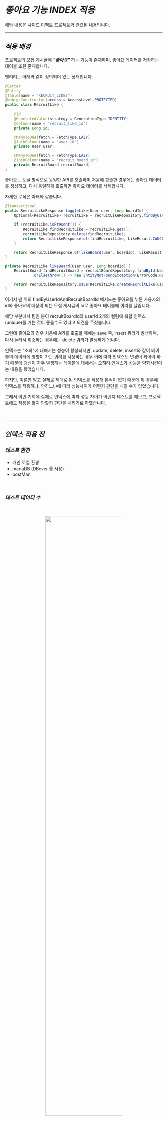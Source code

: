 # **_좋아요 기능 INDEX 적용_**

해당 내용은 [사이드 이펙트](https://github.com/Side-Effect-Team/side-effect-backend) 프로젝트와 관련된 내용입니다.

---

## **_적용 배경_**

프로젝트의 모집 게시글에 **_"좋아요"_** 하는 기능이 존재하며, 좋아요 데이터를 저장하는 테이블 또한 존재합니다.

엔티티는 아래와 같이 정의되어 있는 상태입니다.

```java
@Getter
@Entity
@Table(name = "RECRUIT_LIKES")
@NoArgsConstructor(access = AccessLevel.PROTECTED)
public class RecruitLike {

    @Id
    @GeneratedValue(strategy = GenerationType.IDENTITY)
    @Column(name = "recruit_like_id")
    private Long id;

    @ManyToOne(fetch = FetchType.LAZY)
    @JoinColumn(name = "user_id")
    private User user;

    @ManyToOne(fetch = FetchType.LAZY)
    @JoinColumn(name = "recruit_board_id")
    private RecruitBoard recruitBoard;
}
```

좋아요는 토글 방식으로 동일한 API를 호출하며 처음에 호출한 경우에는 좋아요 데이터를 생성하고, 다시 동일하게 호출하면 좋아요 데이터를 삭제합니다.

자세한 로직은 아래와 같습니다.

```java
@Transactional
public RecruitLikeResponse toggleLike(User user, Long boardId) {
    Optional<RecruitLike> recruitLike = recruitLikeRepository.findByUserIdAndRecruitBoardId(user.getId(), boardId);

    if (recruitLike.isPresent()) {
        RecruitLike findRecruitLike = recruitLike.get();
        recruitLikeRepository.delete(findRecruitLike);
        return RecruitLikeResponse.of(findRecruitLike, LikeResult.CANCEL_LIKE);
    }

    return RecruitLikeResponse.of(likeBoard(user, boardId), LikeResult.LIKE);
}

private RecruitLike likeBoard(User user, Long boardId) {
    RecruitBoard findRecruitBoard = recruitBoardRepository.findById(boardId)
            .orElseThrow(() -> new EntityNotFoundException(ErrorCode.RECRUIT_BOARD_NOT_FOUND));

    return recruitLikeRepository.save(RecruitLike.createRecruitLike(user, findRecruitBoard));
}
```

여기서 맨 위의 findByUserIdAndRecruitBoardId 메서드는 좋아요를 누른 사용자의 id와 좋아요의 대상이 되는 모집 게시글의 Id로 좋아요 테이블에 쿼리를 날립니다.

해당 부분에서 팀원 분이 recruitBoardId와 userId 2개의 컬럼에 복합 인덱스(unique)를 거는 것이 좋을수도 있다고 의견을 주셨습니다.

그런데 좋아요의 경우 처음에 API를 호출할 때에는 save 즉, insert 쿼리가 발생하며, 다시 눌러서 취소하는 경우에는 delete 쿼리가 발생하게 됩니다.

인덱스는 "조회"에 대해서는 성능이 향상되지만, update, delete, insert와 같이 테이블의 데이터에 영향이 가는 쿼리를 사용하는 경우 이에 따라 인덱스도 변경이 되어야 하기 때문에 갱신이 자주 발생하는 테이블에 대해서는 오히려 인덱스가 성능을 약화시킨다는 내용을 봤었습니다.

하지만, 이론만 알고 실제로 제대로 된 인덱스를 적용해 본적이 없기 때문에 위 경우에 인덱스를 적용하냐, 안하느냐에 따라 성능차이가 어떤지 판단을 내릴 수가 없었습니다.

그래서 이번 기회에 실제로 인덱스에 따라 성능 차이가 어떤지 테스트를 해보고, 프로젝트에도 적용을 할지 안할지 판단을 내리기로 하였습니다.

</br>

---

## **_인덱스 적용 전_**

### **_테스트 환경_**

- 개인 로컬 환경
- mariaDB (DBever 툴 사용)
- postMan

</br>

### **_테스트 데이터 수_**

</br>

<p align = "center">
<img src="https://github.com/sksrpf1126/study/assets/62879192/b48f8005-e6ab-48ed-9b76-c3df0bb86321" width = 70%>
</p>

배포된 서버의 DB에는 의미없는 데이터를 넣을 수 없어, 개인 로컬 환경에서 테스트를 합니다.  
인덱스를 적용할 테이블에 데이터가 너무 적으면, 제대로 된 테스트를 할 수 없을 것 같아 우선 위와 같이 150만건 정도의 데이터를 넣었습니다.

</br>

### **_테이블 인덱스 현황_**

</br>

<p align = "center">
<img src="https://github.com/sksrpf1126/study/assets/62879192/741ba773-edb9-4824-9d7e-ba76d1517083" width = 70%>
</p>

위와 같이 현재 기본키에 대한 인덱스(클러스터 인덱스)만 있는 상태입니다.

</br>

### **_실행 계획_**

아래와 같은 쿼리를 날릴 경우 DB내에서의 어떤 실행 계획을 세우는지 확인해 보겠습니다.

```sql
select SQL_NO_CACHE *
from recruit_likes rl
where rl.recruit_board_id = 17 and rl.user_id = 22;
```

조건문에 recruit_board_id와 user_id를 사용하는 쿼리입니다. SQL_NO_CACHE는 DB 캐시 기능에 의해 쿼리를 다시 돌릴 시 캐시로 인한 속도 개선을 해줍니다.  
하지만 저는 인덱스만을 통해 성능의 개선이 되는지 확인하고 싶어, 캐시 기능을 막아놓았습니다.

</br>

<p align = "center">
<img src="https://github.com/sksrpf1126/study/assets/62879192/a2d308a6-2d19-4fe8-9202-4301d7816c18" width = 70%>
</p>

type이 ALL일 경우에는 인덱스를 이용한 방식이 아닌 풀 스캔이 동작한다고 합니다.  
풀 스캔으로 동작하게 된다면 150만건의 모든 데이터를 스캔하여 조건으로 필터링을 해야됩니다.

</br>

### **_쿼리 성능_**

</br>

<p align = "center">
<img src="https://github.com/sksrpf1126/study/assets/62879192/5d4f4d45-1a61-4648-bb10-7ee0851200bf" width = 60%>
</p>

383번의 Query Id가 위의 쿼리에 해당됩니다. 해당 Query Id를 상세 조회를 해보면 다음과 같습니다.

</br>

<p align = "center">
<img src="https://github.com/sksrpf1126/study/assets/62879192/a7ffb2ec-576a-4d56-a168-1cd018a51d16" width = 20%>
</p>

핵심은 sending data부분의 소요 시간입니다. 인덱스를 적용하기 전 0.359042 정도의 시간이 걸리는 것을 확인할 수 있습니다.  
그럼 인덱스를 적용하기 전의 해당 쿼리를 사용하는 좋아요 API는 평균적으로 어느정도 시간이 소요가 되는지 확인을 해보겠습니다.  
postMan을 통해 API를 호출해 봤습니다.

</br>

<p align = "center">
<img src="https://github.com/sksrpf1126/study/assets/62879192/92f70c71-2c31-48fc-9fbd-982f2469f93f" width = 60%>
</p>

좋아요를 누른 경우의 API는 317ms가 걸렸습니다.

</br>

<p align = "center">
<img src="https://github.com/sksrpf1126/study/assets/62879192/57af5c54-fdc3-4c61-b86d-c063d2cfa78c" width = 60%>
</p>

좋아요를 취소한 경우의 API는 370ms가 걸렸습니다.  
혹시 몰라 여러번 API를 호출해 봤는데, 평균적으로 330ms ~ 340ms 정도의 시간이 소요가 되었습니다.  
현재는 150만건의 데이터로 테스트를 한 경우이지만 만약 데이터가 몇천만건 이상이 된다면 기본으로 초단위 시간이 소요가 될 것으로 예상됩니다.

</br>

---

## **_인덱스 적용 후_**

### **_엔티티에 인덱스 추가_**

<p align = "center">
<img src="https://github.com/sksrpf1126/study/assets/62879192/08ea0136-1b91-47a6-9783-bf609e5f66fc" width = 60%>
</p>

위와 같이 엔티티에 인덱스를 추가하게 되면, 아래와 같은 로그를 통해 인덱스가 생성되는 것을 확인할 수 있습니다.

<p align = "center">
<img src="https://github.com/sksrpf1126/study/assets/62879192/f766c2f0-8aa0-4cbf-8a2f-1a2247ffa31d" width = 60%>
</p>

</br>

<p align = "center">
<img src="https://github.com/sksrpf1126/study/assets/62879192/fbef93cf-50ac-4b54-bd8f-d479272f055d" width = 60%>
</p>

테이블에도 인덱스가 추가된 것을 확인할 수 있습니다.

### **_실행 계획_**

<p align = "center">
<img src="https://github.com/sksrpf1126/study/assets/62879192/9afb08c9-ab97-4b89-9286-21ee807697f5" width = 60%>
</p>

- type : const  
  const인 경우는 PK나 유니크 인덱스 검색을 이용해서 레코드에 접근할 때 사용된다고 하며, 가장 빠른 검색 방식이라고 합니다.

- possible_keys  
  레코드에 접근하기 위해 사용할 수 있는 키 혹은 인덱스 목록을 보여준다고 하며, 해당 값은 이전에 추가한 인덱스임을 알 수 있습니다.

- key, key_len  
  레코드에 접근하기 위해 어떤 index를 사용하는지, 인덱스 총 몇바이트를 참조하는지에 대한 정보입니다.

결론은 해당 쿼리를 호출하게 된다면, 추가한 인덱스가 정상적으로 사용이 될 것이라는 것을 확인할 수 있습니다.

</br>

### **_쿼리 성능_**

</br>

<p align = "center">
<img src="https://github.com/sksrpf1126/study/assets/62879192/827ccca5-7241-4669-8d6f-a2f2e1fc9a50" width = 60%>
</p>

460, 462, 464에 해당하는 Query Id 부분이 인덱스가 적용된 쿼리를 호출한 것으로 3번을 호출함으로써, 평균적으로 소요시간을 알 수 있습니다.  
460의 경우 0.0003572, 462의 경우 0.0002328, 464의 경우 0.0003142 정도 소요가 됩니다. 3번의 평균 소요 시간은 0.0003014로, 인덱스 적용하기 전의 소요시간인 0.3594455 보다 약 1,192배 빠른 것을 확인할 수 있었습니다.  
물론, 겨우 몇번의 결과로들만 비교하였기 때문에 정확하지는 않지만 그래도 엄청난 속도차이가 있음을 알 수 있었습니다.

</br>

<p align = "center">
<img src="https://github.com/sksrpf1126/study/assets/62879192/dbf0bb3f-f010-41fd-893c-c8b76162bf45" width = 25%>
</p>

위는 460번의 Query Id를 상세조회한 것으로, Sending data 부분의 소요시간이 0.000009로, 엄청나게 빠른 시간으로 처리가 됨을 알 수 있습니다.

아래는 인덱스를 적용한 후의 API 성능은 어느정도인지 postMan을 통해 호출을 해본 결과입니다.

</br>

<p align = "center">
<img src="https://github.com/sksrpf1126/study/assets/62879192/7c05b8db-dd24-49b4-bbd6-ea57ab354818" width = 60%>
</p>

인덱스를 적용한 후의 좋아요를 누른 경우의 API는 28ms의 속도가 나왔습니다. 인덱스 적용하기 전의 경우 317ms가 나왔는데, 거의 11배 차이의 속도가 난다는 것을 확인할 수 있었습니다.

</br>

<p align = "center">
<img src="https://github.com/sksrpf1126/study/assets/62879192/1234e3c4-c26f-4994-b80f-b720158f6eef" width = 60%>
</p>

인덱스를 적용한 후의 좋아요를 취소하는 경우의 API는 25ms로, 적용하기 전의 370ms보다 15배가까이 속도차이가 난다는 것을 확인할 수 있었습니다.  
인덱스를 적용한 후 평균적으로 27ms ~ 28ms의 속도가 나타났으며, 인덱스를 적용하기 전 평균 속도인 330 ~ 340 보다 약 12배정도 빨라진 것을 확인할 수 있었습니다.

</br>

---

## **_결론_**

올바른 방법으로 테스트를 하는 방법을 몰라, 저가 할 수 있는 방향으로 테스트를 해서 오류가 있을 순 있겠지만 좋아요의 비즈니스 로직에서 insert나 delete의 갱신 질의에 의해 인덱스 변경이 일어나 성능 저하가 발생하는 부분보다 사용자가 해당 게시글에 좋아요를 했는지 안했는지에 대해 판별하는 조회 쿼리에 복합 인덱스가 적용되는 것이 성능이 좋다는 것을 알 수 있었습니다.

그런데, 인덱스에 대해 찾아보면서 데이터의 수가 적을 경우 인덱스를 태워서 데이터를 가져오는 경우보다 풀스캔으로 처음부터 데이터를 전부 가져오는 것이 성능에 있어 더 좋은 경우도 있다고 합니다.  
적은 데이터를 가져올 뿐인데도 인덱스에 대한 연산을 추가로 수행하기 때문이라고 합니다.

해당 프로젝트에 운영 서버에서 사용중인 DB에는 데이터가 매우 적게 들어있어, 인덱스를 사용하지 않는 편이 성능이 더 좋을 수 있을 것이라 생각합니다.  
하지만, 해당 프로젝트는 실제로 운영하는 것이 목표가 아닌 개발자로써의 역량을 늘리기 위한 것이 목표이기 때문에 인덱스를 적용한 경험을 프로젝트에 녹이기로 하였고, 로직에도 반영을 하기로 결론을 내렸습니다.
